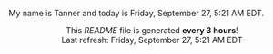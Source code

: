 My name is Tanner and today is Friday, September 27, 5:21 AM EDT.

<p align="center">This <i>README</i> file is generated <b>every 3 hours</b>!</br>Last refresh: Friday, September 27, 5:21 AM EDT<br /></p>
